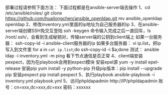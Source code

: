 部署过程请参照下面方法：
下面过程都是在ansible-server端去操作
1、cd /etc/ansible/roles/ 
git clone https://github.com/huailongchen/ansible_openldap.git
mv ansible_openldap openldap
2、修改inventory.yml里面的ip地址为自己服务器的ip
3、在ansible-server端创建SSH免交互登陆
ssh -keygen 命令输入完成之后一直回车，ls /root/.ssh/，会看到生成秘钥对，传输server端的公钥到client端上
如果一台服务器：
ssh-copy-id -i ansible-client服务器的ip
如果多台服务器：
vi ip.list，把ip写入到文件里
for a in `cat ip.list`;do ssh-copy-id -i $a;done
测试：
ansible ldap -i inventory.yml -m ping 看下节点通信是否正常
4、client端安装pexpect，因为在playbook会用到expect模块
安装epel源
yum -y install epel-release
安装pip
yum install -y python-pip
升级pip版本：pip install --upgrade pip
安装pexpect
pip install pexpect
5、执行playbook
ansible-playbook -i inventory.yml playbook.yml
5、访问phpldapadmin
http://IP/phpldapadmin
账号：cn=xxx,dc=xxx,dc=xxx
密码：xxxxxx
